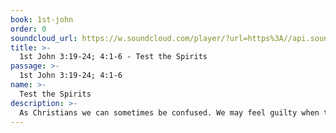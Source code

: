 ```yaml
---
book: 1st-john
order: 0
soundcloud_url: https://w.soundcloud.com/player/?url=https%3A//api.soundcloud.com/tracks/
title: >-
  1st John 3:19-24; 4:1-6 - Test the Spirits
passage: >-
  1st John 3:19-24; 4:1-6
name: >-
  Test the Spirits
description: >-
  As Christians we can sometimes be confused. We may feel guilty when there is no reason for guilt. False teachers from the cults will try to twist the truth. The opposing world gets strong in its influence. John attempts to encourage and strengthen these Christians to hold fast to their Christian faith.
---
```



